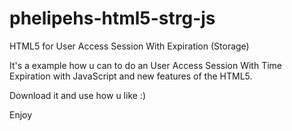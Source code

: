 phelipehs-html5-strg-js
===============

HTML5 for User Access Session With Expiration (Storage)

It's a example how u can to do an User Access Session With Time Expiration with JavaScript and new features of the HTML5.

Download it and use how u like :)

Enjoy
